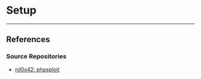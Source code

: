 # Setup

---
## References

### Source Repositories

- [nil0x42: phpsploit](https://github.com/nil0x42/phpsploit)